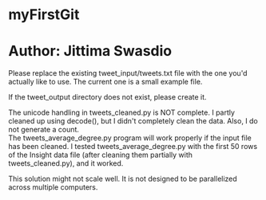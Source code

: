 # myFirstGit   
# Author: Jittima Swasdio 

Please replace the existing tweet_input/tweets.txt file with the one you'd actually like to use.  The current one 
is a small example file.

If the tweet_output directory does not exist, please create it.

The unicode handling in tweets_cleaned.py is NOT complete.  I partly cleaned up using decode(), but I didn't completely clean the data.  Also, I do not generate a count.  
The tweets_average_degree.py program will work properly if the input file has been cleaned.  I tested tweets_average_degree.py with the first 50 rows of the Insight data file (after cleaning them partially with tweets_cleaned.py), and it worked.  

This solution might not scale well.  It is not designed to be parallelized across multiple computers.
